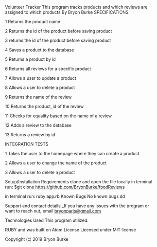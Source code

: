 Volunteer Tracker
This program tracks products and which reviews are assigned to which products
By Bryon Burke
SPECIFICATIONS

1 Returns the product name

2 Returns the id of the product before saving product

3 returns the id of the product before saving product

4 Saves a product to the database

5 Returns a product by id

6 Returns all reviews for a specific product

7 Allows a user to update a product

8 Allows a user to delete a product

9 Returns the name of the review

10 Returns the product_id of the review

11 Checks for equality based on the name of a review

12 Adds a review to the database

13 Returns a review by id

INTEGRATION TESTS

1 Takes the user to the homepage where they can create a product

2 Allows a user to change the name of the product

3 Allows a user to delete a product

Setup/Installation Requirements
clone and open the file locally
in terminal run:
$git clone https://github.com/BryonBurke/foodReviews

in terminal run: ruby app.rb
Known Bugs
No known bugs
dd

Support and contact details
_If you have any issues with the program or want to reach out, email bryonparis@gmail.com

Technologies Used
This program utilized:

RUBY and was built on Atom
License
Licensed under MIT license

Copyright (c) 2019 Bryon Burke
